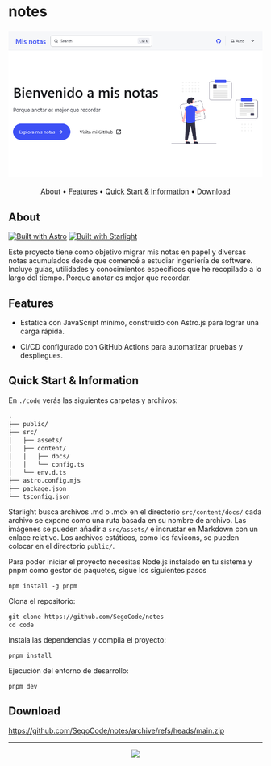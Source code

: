# notes

<h3 align="center"><img src="media/demo.png"></h3>

<p align="center">
  <a href="#about">About</a> •
  <a href="#features">Features</a> •
  <a href="#quick-start--information">Quick Start & Information</a> •
  <a href="#download">Download</a> 
</p>

## About
[![Built with Astro](https://astro.badg.es/v2/built-with-astro/tiny.svg)](https://astro.build) [![Built with Starlight](https://astro.badg.es/v2/built-with-starlight/tiny.svg)](https://starlight.astro.build) 

Este proyecto tiene como objetivo migrar mis notas en papel y diversas notas acumulados desde que comencé a estudiar ingeniería de software. Incluye guías, utilidades y conocimientos específicos que he recopilado a lo largo del tiempo. Porque anotar es mejor que recordar.

## Features

- Estatica con JavaScript mínimo, construido con Astro.js para lograr una carga rápida.

- CI/CD configurado con GitHub Actions para automatizar pruebas y despliegues.


## Quick Start & Information

En `./code` verás las siguientes carpetas y archivos:
```
.
├── public/
├── src/
│   ├── assets/
│   ├── content/
│   │   ├── docs/
│   │   └── config.ts
│   └── env.d.ts
├── astro.config.mjs
├── package.json
└── tsconfig.json
```

Starlight busca archivos .md o .mdx en el directorio `src/content/docs/` cada archivo se expone como una ruta basada en su nombre de archivo. Las imágenes se pueden añadir a `src/assets/` e incrustar en Markdown con un enlace relativo. Los archivos estáticos, como los favicons, se pueden colocar en el directorio `public/`.

Para poder iniciar el proyecto necesitas Node.js instalado en tu sistema y pnpm como gestor de paquetes, sigue los siguientes pasos

```shell
npm install -g pnpm
```

Clona el repositorio:

```shell
git clone https://github.com/SegoCode/notes
cd code
```

Instala las dependencias y compila el proyecto:

```shell
pnpm install
```

Ejecución del entorno de desarrollo:

```shell
pnpm dev
```

## Download

https://github.com/SegoCode/notes/archive/refs/heads/main.zip

---
<p align="center"><a href="https://github.com/SegoCode/notes/graphs/contributors">
  <img src="https://contrib.rocks/image?repo=SegoCode/notes" />
</a></p>
